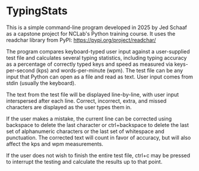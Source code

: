 # TypingStats

This is a simple command-line program developed in 2025 by Jed Schaaf as a capstone project for NCLab's Python training course.
It uses the readchar library from PyPI: https://pypi.org/project/readchar/

The program compares keyboard-typed user input against a user-supplied test file and calculates several typing statistics, including typing accuracy as a percentage of correctly typed keys and speed as measured via keys-per-second (kps) and words-per-minute (wpm). The test file can be any input that Python can open as a file and read as text. User input comes from stdin (usually the keyboard).

The text from the test file will be displayed line-by-line, with user input interspersed after each line. Correct, incorrect, extra, and missed characters are displayed as the user types them in.

If the user makes a mistake, the current line can be corrected using backspace to delete the last character or ctrl+backspace to delete the last set of alphanumeric characters or the last set of whitespace and punctuation. The corrected text will count in favor of accuracy, but will also affect the kps and wpm measurements.

If the user does not wish to finish the entire test file, ctrl+c may be pressed to interrupt the testing and calculate the results up to that point.
